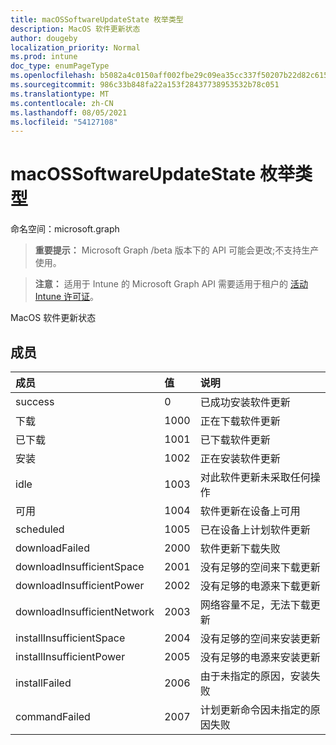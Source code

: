 ```yaml
---
title: macOSSoftwareUpdateState 枚举类型
description: MacOS 软件更新状态
author: dougeby
localization_priority: Normal
ms.prod: intune
doc_type: enumPageType
ms.openlocfilehash: b5082a4c0150aff002fbe29c09ea35cc337f50207b22d82c615360c9e28ea122
ms.sourcegitcommit: 986c33b848fa22a153f28437738953532b78c051
ms.translationtype: MT
ms.contentlocale: zh-CN
ms.lasthandoff: 08/05/2021
ms.locfileid: "54127108"
---
```

# <a name="macossoftwareupdatestate-enum-type"></a>macOSSoftwareUpdateState 枚举类型

命名空间：microsoft.graph

> **重要提示：** Microsoft Graph /beta 版本下的 API 可能会更改;不支持生产使用。

> **注意：** 适用于 Intune 的 Microsoft Graph API 需要适用于租户的 [活动 Intune 许可证](https://go.microsoft.com/fwlink/?linkid=839381)。

MacOS 软件更新状态

## <a name="members"></a>成员
|成员|值|说明|
|:---|:---|:---|
|success|0|已成功安装软件更新|
|下载|1000|正在下载软件更新|
|已下载|1001|已下载软件更新|
|安装|1002|正在安装软件更新|
|idle|1003|对此软件更新未采取任何操作|
|可用|1004|软件更新在设备上可用|
|scheduled|1005|已在设备上计划软件更新|
|downloadFailed|2000|软件更新下载失败|
|downloadInsufficientSpace|2001|没有足够的空间来下载更新|
|downloadInsufficientPower|2002|没有足够的电源来下载更新|
|downloadInsufficientNetwork|2003|网络容量不足，无法下载更新|
|installInsufficientSpace|2004|没有足够的空间来安装更新|
|installInsufficientPower|2005|没有足够的电源来安装更新|
|installFailed|2006|由于未指定的原因，安装失败|
|commandFailed|2007|计划更新命令因未指定的原因失败|




